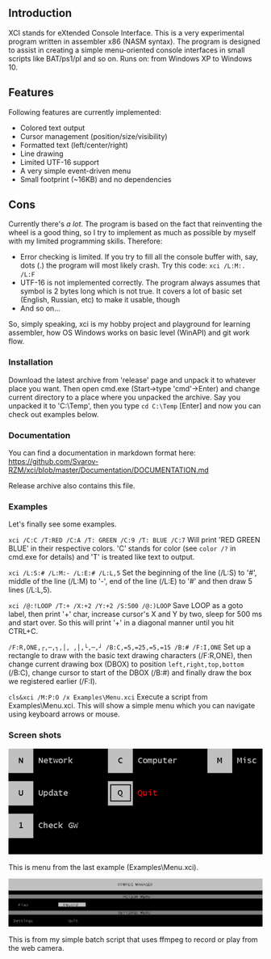 ## Introduction
XCI stands for eXtended Console Interface. This is a very experimental program written in assembler x86 (NASM syntax). The program is designed to assist in creating a simple menu-oriented console interfaces in small scripts like BAT/ps1/pl and so on. Runs on: from Windows XP to Windows 10.

## Features
Following features are currently implemented:

* Colored text output
* Cursor management (position/size/visibility)
* Formatted text (left/center/right)
* Line drawing
* Limited UTF-16 support
* A very simple event-driven menu
* Small footprint (~16KB) and no dependencies

## Cons
Currently there's *a lot*. The program is based on the fact that reinventing the wheel is a good thing, so I try to implement as much as possible by myself with my limited programming skills. Therefore:

* Error checking is limited. If you try to fill all the console buffer with, say, dots (.) the program will most likely crash. Try this code: `xci /L:M:. /L:F`
* UTF-16 is not implemented correctly. The program always assumes that symbol is 2 bytes long which is not true. It covers a lot of basic set (English, Russian, etc) to make it usable, though
* And so on...

So, simply speaking, xci is my hobby project and playground for learning assembler, how OS Windows works on basic level (WinAPI) and git work flow.

### Installation
Download the latest archive from 'release' page and unpack it to whatever place you want. Then open cmd.exe (Start->type 'cmd'->Enter) and change current directory to a place where you unpacked the archive. Say you unpacked it to 'C:\Temp', then you type `cd C:\Temp` [Enter] and now you can check out examples below.

### Documentation
You can find a documentation in markdown format here: https://github.com/Svarov-RZM/xci/blob/master/Documentation/DOCUMENTATION.md

Release archive also contains this file.

### Examples
Let's finally see some examples.

`xci /C:C /T:RED /C:A /T: GREEN /C:9 /T: BLUE /C:7`
Will print 'RED GREEN BLUE' in their respective colors. 'C' stands for color (see `color /?` in cmd.exe for details) and 'T' is treated like text to output.

`xci /L:S:# /L:M:- /L:E:# /L:L,5`
Set the beginning of the line (/L:S) to '#', middle of the line (/L:M) to '-', end of the line (/L:E) to '#' and then draw 5 lines (/L:L,5).

`xci /@:!LOOP /T:+ /X:+2 /Y:+2 /S:500 /@:)LOOP`
Save LOOP as a goto label, then print '+' char, increase cursor's X and Y by two, sleep for 500 ms and start over. So this will print '+' in a diagonal manner until you hit CTRL+C.

`/F:R,ONE,┌,─,┐,│, ,│,└,─,┘ /B:C,=5,=25,=5,=15 /B:# /F:I,ONE`
Set up a rectangle to draw with the basic text drawing characters (/F:R,ONE), then change current drawing box (DBOX) to position `left,right,top,bottom` (/B:C), change cursor to start of the DBOX (/B:#) and finally draw the box we registered earlier (/F:I).

`cls&xci /M:P:O /x Examples\Menu.xci`
Execute a script from Examples\Menu.xci. This will show a simple menu which you can navigate using keyboard arrows or mouse.

### Screen shots
![menu](/Screens/menu.png)

This is menu from the last example (Examples\Menu.xci).

![ffmpeg menu](/Screens/ffmpeg_menu.png)

This is from my simple batch script that uses ffmpeg to record or play from the web camera.